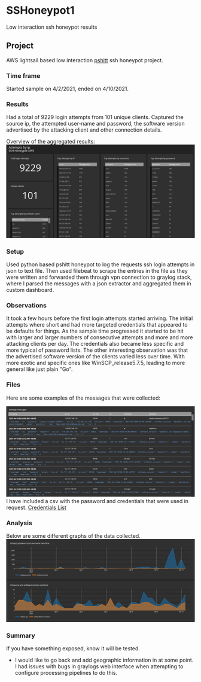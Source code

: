 # SSHoneypot1
Low interaction ssh honeypot results


## Project
AWS lightsail based low interaction [pshitt](https://github.com/regit/pshitt) ssh honeypot  project.

### Time frame 
Started sample on 4/2/2021, ended on 4/10/2021.

### Results
Had a total of 9229 login attempts from 101 unique clients.   Captured the source ip, the attempted user-name and password, the software version advertised by the attacking client and other connection details.

Overview of the aggregated results:
![Overview of the aggregated results](https://github.com/jLevere/SSHoneypot1/blob/main/DashboardOverview.jpg)

### Setup
Used python based pshitt honeypot to log the requests ssh login attempts in json to text file. Then used filebeat to scrape the entries in the file as they were written and forwarded them through vpn connection to graylog stack, where I parsed the messages with a json extractor and aggregated them in custom dashboard.


### Observations
It took a few hours before the first login attempts started arriving.  The initial attempts where short and had more targeted credentials that appeared to be defaults for things.  As the sample time progressed it started to be hit with larger and larger numbers of consecutive attempts and more and more attacking clients per day.  The credentials also became less specific and more typical of password lists.  The other interesting observation was that the advertised software version of the clients varied less over time.  With more exotic and specific ones like WinSCP_release5.7.5, leading to more general like just plain "Go".


### Files
Here are some examples of the messages that were collected:

![Here are some examples of the messages that were collected](https://github.com/jLevere/SSHoneypot1/blob/main/ExamplesOfAttemptMessages.jpg)
I have included a csv with the password and credentials that were used in request. [Credentials List](https://github.com/jLevere/SSHoneypot1/blob/main/AttemptedCredentials.csv)

### Analysis

Below are some different graphs of the data collected.
![Some relations of unique values over time](https://github.com/jLevere/SSHoneypot1/blob/main/SomeStats1.jpg)

### Summary
If you have something exposed, know it will be tested.

- I would like to go back and add geographic information in at some point.  I had issues with bugs in graylogs web interface when attempting to configure processing pipelines to do this.